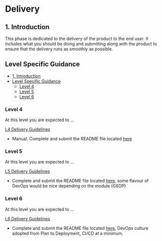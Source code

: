 # Delivery <!-- omit in toc -->

## 1. Introduction

This phase is dedicated to the delivery of the product to the end user. It includes what you should be doing and submitting along with the product to ensure that the delivery runs as smoothly as possible.

## Level Specific Guidance

- [1. Introduction](#1-introduction)
- [Level Specific Guidance](#level-specific-guidance)
  - [Level 4](#level-4)
  - [Level 5](#level-5)
  - [Level 6](#level-6)

### Level 4

At this level you are expected to ...

[L4 Delivery Guidelines](/deployment-delivery/level-4/level-4-delivery-guidelines.md)
- Manual. Complete and submit the README file located [here](L4-README_Template.md)

### Level 5

At this level you are expected to ...

[L5 Delivery Guidelines](/deployment-delivery/level-5/level-5-delivery-guidelines.md)
- Complete and submit the README file located [here](L5-README_Template.md), some flavour of DevOps would be nice depending on the module (GSDP)

### Level 6

At this level you are expected to ...

[L6 Delivery Guidelines](/deployment-delivery/level-6/level-6-delivery-guidelines.md)
- Complete and submit the README file located [here](L6-README_Template.md), DevOps culture adopted from Plan to Deployment, CI/CD at a minimum.
